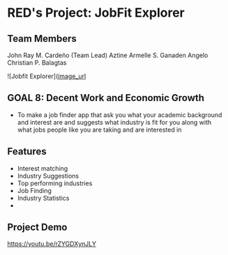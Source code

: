 # RED's Project: JobFit Explorer

## Team Members
John Ray M. Cardeño (Team Lead)
Aztine Armelle S. Ganaden
Angelo Christian P. Balagtas

![Jobfit Explorer]([image_url](https://raw.githubusercontent.com/Cycromous/oo3RedProject/6a3af4c76cf3c2de6a520cf701a5918ef49abee5/JobFit%20Explorer.jpg
)

## GOAL 8: Decent Work and Economic Growth

- To make a job finder app that ask you what your academic background and interest are and suggests what industry is fit for you along with what jobs people like you are taking and are interested in

## Features
- Interest matching 
- Industry Suggestions 
- Top performing industries 
- Job Finding
- Industry Statistics
- 
##  Project Demo
https://youtu.be/rZYGDXynJLY
